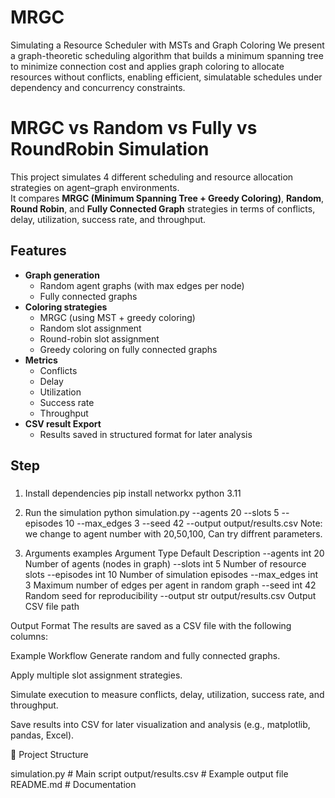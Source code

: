# MRGC
Simulating a Resource Scheduler with MSTs and Graph Coloring
We present a graph-theoretic scheduling algorithm that builds a minimum spanning tree to minimize connection cost and applies graph coloring to allocate resources without conflicts, enabling efficient, simulatable schedules under dependency and concurrency constraints.

# MRGC vs Random vs Fully vs RoundRobin Simulation

This project simulates 4 different scheduling and resource allocation strategies on agent–graph environments.  
It compares **MRGC (Minimum Spanning Tree + Greedy Coloring)**, **Random**, **Round Robin**, and **Fully Connected Graph** strategies in terms of conflicts, delay, utilization, success rate, and throughput.

##  Features
- **Graph generation**
  - Random agent graphs (with max edges per node)
  - Fully connected graphs
- **Coloring strategies**
  - MRGC (using MST + greedy coloring)
  - Random slot assignment
  - Round-robin slot assignment
  - Greedy coloring on fully connected graphs
- **Metrics**
  - Conflicts
  - Delay
  - Utilization
  - Success rate
  - Throughput
- **CSV result Export**
  - Results saved in structured format for later analysis


## Step

### 
1. Install dependencies
pip install networkx
python 3.11

3. Run the simulation
python simulation.py --agents 20 --slots 5 --episodes 10 --max_edges 3 --seed 42 --output output/results.csv
Note: we change to agent number with 20,50,100, Can try diffrent parameters.
5. Arguments examples
Argument	Type	Default	Description
--agents	int	20	Number of agents (nodes in graph)
--slots	int	5	Number of resource slots
--episodes	int	10	Number of simulation episodes
--max_edges	int	3	Maximum number of edges per agent in random graph
--seed	int	42	Random seed for reproducibility
--output	str	output/results.csv	Output CSV file path

Output Format
The results are saved as a CSV file with the following columns:

Example Workflow
Generate random and fully connected graphs.

Apply multiple slot assignment strategies.

Simulate execution to measure conflicts, delay, utilization, success rate, and throughput.

Save results into CSV for later visualization and analysis (e.g., matplotlib, pandas, Excel).

📂 Project Structure

simulation.py        # Main script
output/results.csv   # Example output file
README.md            # Documentation

